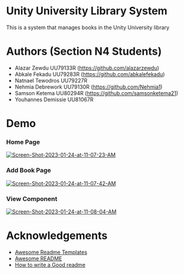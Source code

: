 
# Unity University Library System

This is a system that manages books in the Unity University library


# Authors (Section N4 Students)

- Alazar Zewdu UU79133R (https://github.com/alazarzewdu)
- Abkale Fekadu UU79283R (https://github.com/abkalefekadu)
- Natnael Tewodros UU79227R 
- Nehmia Debrework UU79130R (https://github.com/Nehmia1)
- Samson Ketema UU80294R (https://github.com/samsonketema21)
- Youhannes Demissie UU81067R 



# Demo

### Home Page 

<a href="https://ibb.co/6tRhn9g"><img src="https://i.ibb.co/vdx5wyZ/Screen-Shot-2023-01-24-at-11-07-23-AM.png" alt="Screen-Shot-2023-01-24-at-11-07-23-AM" border="0" /></a> 

### Add Book Page 
<a href="https://ibb.co/1z110KV"><img src="https://i.ibb.co/9Z66p2X/Screen-Shot-2023-01-24-at-11-07-42-AM.png" alt="Screen-Shot-2023-01-24-at-11-07-42-AM" border="0"></a>

### View Component
<a href="https://imgbb.com/"><img src="https://i.ibb.co/61jgCwG/Screen-Shot-2023-01-24-at-11-08-04-AM.png" alt="Screen-Shot-2023-01-24-at-11-08-04-AM" border="0"></a>


# Acknowledgements

 - [Awesome Readme Templates](https://awesomeopensource.com/project/elangosundar/awesome-README-templates)
 - [Awesome README](https://github.com/matiassingers/awesome-readme)
 - [How to write a Good readme](https://bulldogjob.com/news/449-how-to-write-a-good-readme-for-your-github-project)

